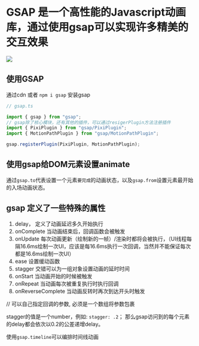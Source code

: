 # GSAP 是一个高性能的Javascript动画库，通过使用gsap可以实现许多精美的交互效果

<img src="https://s3-us-west-2.amazonaws.com/s.cdpn.io/16327/logo-man.svg" />

## 使用GSAP

通过cdn 或者 `npm i gsap` 安装gsap

```ts
// gsap.ts

import { gsap } from "gsap";
// gsap除了核心模块，还有其他的插件，可以通过resigerPlugin方法注册插件
import { PixiPlugin } from "gsap/PixiPlugin";
import { MotionPathPlugin } from "gsap/MotionPathPlugin";

gsap.registerPlugin(PixiPlugin, MotionPathPlugin);
```

## 使用gsap给DOM元素设置animate

通过`gsap.to`代表设置一个元素`要完成`的动画状态，以及`gsap.from`设置元素最开始的入场动画状态。

## gsap 定义了一些特殊的属性

1. delay， 定义了动画延迟多久开始执行
2. onComplete 当动画结束后，回调函数会被触发
3. onUpdate 每次动画更新（绘制新的一帧）/渲染时都将会被执行，（UI线程每隔16.6ms绘制一次UI，应该是每16.6ms执行一次回调，当然并不能保证每次都是16.6ms绘制一次UI）
4. ease  设置缓动函数
5. stagger 交错可以为一组对象设置动画的延时时间
6. onStart 当动画开始的时候被触发
7. onRepeat 当动画每次被重复执行时执行回调
7. onReverseComplete 当动画反转时再次到达开头时触发

// 可以自己指定回调的参数, 必须是一个数组将参数包裹

stagger的值是一个number，例如: `stagger: .2`； 那么gsap访问到的每个元素的delay都会依次以0.2的公差递增delay。

使用`gsap.timeline`可以编排时间线动画